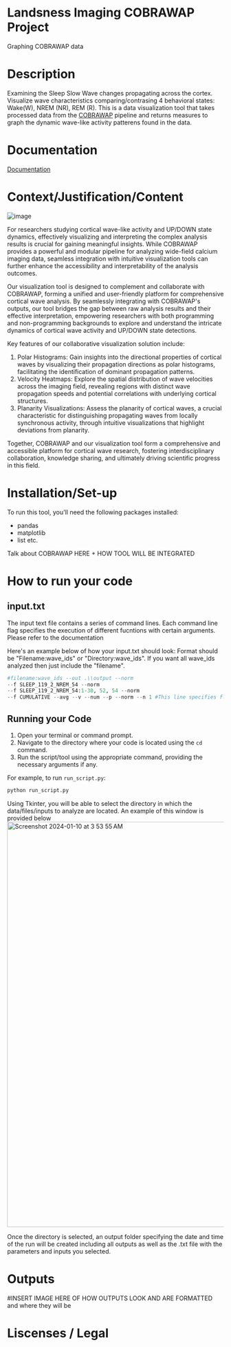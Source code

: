 # Landsness Imaging COBRAWAP Project
Graphing COBRAWAP data

# Description
Examining the Sleep Slow Wave changes propagating across the cortex. Visualize wave characteristics comparing/contrasing 4 behavioral states: Wake(W), NREM (NR), REM (R). This is a data visualization tool that takes processed data from the  [COBRAWAP](https://github.com/NeuralEnsemble/cobrawap) pipeline and returns measures to graph the dynamic wave-like activity patterens found in the data. 

# Documentation
[Documentation](https://github.com/cilantroxiao/landsness_imaging/blob/aly_code/documentation.md)


# Context/Justification/Content
![image](https://github.com/cilantroxiao/landsness_imaging/assets/79768734/ac2bddd8-be7e-4c60-9b1d-e136ead08ff6)

For researchers studying cortical wave-like activity and UP/DOWN state dynamics, effectively visualizing and interpreting the complex analysis results is crucial for gaining meaningful insights. While COBRAWAP provides a powerful and modular pipeline for analyzing wide-field calcium imaging data, seamless integration with intuitive visualization tools can further enhance the accessibility and interpretability of the analysis outcomes.

Our visualization tool is designed to complement and collaborate with COBRAWAP, forming a unified and user-friendly platform for comprehensive cortical wave analysis. By seamlessly integrating with COBRAWAP's outputs, our tool bridges the gap between raw analysis results and their effective interpretation, empowering researchers with both programming and non-programming backgrounds to explore and understand the intricate dynamics of cortical wave activity and UP/DOWN state detections.

Key features of our collaborative visualization solution include:

1. Polar Histograms: Gain insights into the directional properties of cortical waves by visualizing their propagation directions as polar histograms, facilitating the identification of dominant propagation patterns.
2. Velocity Heatmaps: Explore the spatial distribution of wave velocities across the imaging field, revealing regions with distinct wave propagation speeds and potential correlations with underlying cortical structures.
3. Planarity Visualizations: Assess the planarity of cortical waves, a crucial characteristic for distinguishing propagating waves from locally synchronous activity, through intuitive visualizations that highlight deviations from planarity.

Together, COBRAWAP and our visualization tool form a comprehensive and accessible platform for cortical wave research, fostering interdisciplinary collaboration, knowledge sharing, and ultimately driving scientific progress in this field.

# Installation/Set-up
To run this tool, you'll need the following packages installed: 

- pandas
- matplotlib
- list etc.

Talk about COBRAWAP HERE + HOW TOOL WILL BE INTEGRATED

# How to run your code

## input.txt

The input text file contains a series of command lines. Each command line flag specifies the execution of different fucntions with certain arguments. Please refer to the documentation
  
Here's an example below of how your input.txt should look:
Format should be "Filename:wave_ids" or "Directory:wave_ids". If you want all wave_ids analyzed then just include the "filename".

```python
#filename:wave_ids --out .\\output --norm
--f SLEEP_119_2_NREM_54 --norm
--f SLEEP_119_2_NREM_54:1-30, 52, 54 --norm
--f CUMULATIVE --avg --v --num --p --norm --n 1 #This line specifies flags to run Step2.py.
```

## Running your Code
1. Open your terminal or command prompt.
2. Navigate to the directory where your code is located using the `cd` command.
3. Run the script/tool using the appropriate command, providing the necessary arguments if any.

For example, to run `run_script.py`:

```bash
python run_script.py
```
Using Tkinter, you will be able to select the directory in which the data/files/inputs to analyze are located. An example of this window is provided below
<img width="943" alt="Screenshot 2024-01-10 at 3 53 55 AM" src="https://github.com/cilantroxiao/landsness_imaging/assets/79768734/89df1800-8696-4182-af45-cce4a2eebf93">

Once the directory is selected, an output folder specifying the date and time of the run will be created including all outputs as well as the .txt file with the parameters and inputs you selected.


# Outputs
#INSERT IMAGE HERE OF HOW OUTPUTS LOOK AND ARE FORMATTED and where they will be



# Liscenses / Legal


